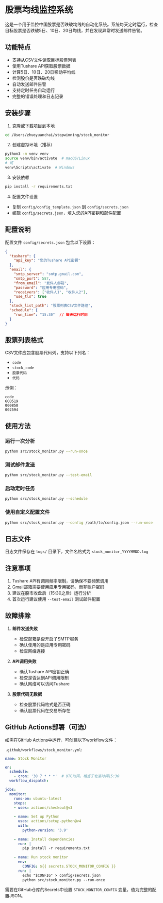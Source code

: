 # 股票均线监控系统

这是一个用于监控中国股票是否跌破均线的自动化系统。系统每天定时运行，检查目标股票是否跌破5日、10日、20日均线，并在发现异常时发送邮件告警。

## 功能特点

- 支持从CSV文件读取目标股票列表
- 使用Tushare API获取股票数据
- 计算5日、10日、20日移动平均线
- 检测股价是否跌破均线
- 自动发送邮件告警
- 支持定时任务自动运行
- 完整的错误处理和日志记录

## 安装步骤

1. 克隆或下载项目到本地
```bash
cd /Users/zhuoyuanchai/stopwinning/stock_monitor
```

2. 创建虚拟环境（推荐）
```bash
python3 -m venv venv
source venv/bin/activate  # macOS/Linux
# 或
venv\Scripts\activate  # Windows
```

3. 安装依赖
```bash
pip install -r requirements.txt
```

4. 配置文件设置
- 复制 `config/config_template.json` 到 `config/secrets.json`
- 编辑 `config/secrets.json`，填入您的API密钥和邮件配置

## 配置说明

配置文件 `config/secrets.json` 包含以下设置：

```json
{
  "tushare": {
    "api_key": "您的Tushare API密钥"
  },
  "email": {
    "smtp_server": "smtp.gmail.com",
    "smtp_port": 587,
    "from_email": "发件人邮箱",
    "password": "应用专用密码",
    "receivers": ["收件人1", "收件人2"],
    "use_tls": true
  },
  "stock_list_path": "股票列表CSV文件路径",
  "schedule": {
    "run_time": "15:30"  // 每天运行时间
  }
}
```

## 股票列表格式

CSV文件应包含股票代码列，支持以下列名：
- `code`
- `stock_code`
- `股票代码`
- `代码`

示例：
```csv
code
600519
000858
002594
```

## 使用方法

### 运行一次分析
```bash
python src/stock_monitor.py --run-once
```

### 测试邮件发送
```bash
python src/stock_monitor.py --test-email
```

### 启动定时任务
```bash
python src/stock_monitor.py --schedule
```

### 使用自定义配置文件
```bash
python src/stock_monitor.py --config /path/to/config.json --run-once
```

## 日志文件

日志文件保存在 `logs/` 目录下，文件名格式为 `stock_monitor_YYYYMMDD.log`

## 注意事项

1. Tushare API有调用频率限制，请确保不要频繁调用
2. Gmail邮箱需要使用应用专用密码，而非账户密码
3. 建议在股市收盘后（15:30之后）运行分析
4. 首次运行建议使用 `--test-email` 测试邮件配置

## 故障排除

1. **邮件发送失败**
   - 检查邮箱是否开启了SMTP服务
   - 确认使用的是应用专用密码
   - 检查网络连接

2. **API调用失败**
   - 确认Tushare API密钥正确
   - 检查是否达到API调用限制
   - 确认网络可以访问Tushare

3. **股票代码无数据**
   - 检查股票代码格式是否正确
   - 确认股票代码在交易所存在

## GitHub Actions部署（可选）

如需在GitHub Actions中运行，可创建以下workflow文件：

`.github/workflows/stock_monitor.yml`:
```yaml
name: Stock Monitor

on:
  schedule:
    - cron: '30 7 * * *'  # UTC时间，相当于北京时间15:30
  workflow_dispatch:

jobs:
  monitor:
    runs-on: ubuntu-latest
    steps:
    - uses: actions/checkout@v3
    
    - name: Set up Python
      uses: actions/setup-python@v4
      with:
        python-version: '3.9'
    
    - name: Install dependencies
      run: |
        pip install -r requirements.txt
    
    - name: Run stock monitor
      env:
        CONFIG: ${{ secrets.STOCK_MONITOR_CONFIG }}
      run: |
        echo "$CONFIG" > config/secrets.json
        python src/stock_monitor.py --run-once
```

需要在GitHub仓库的Secrets中设置 `STOCK_MONITOR_CONFIG` 变量，值为完整的配置JSON。